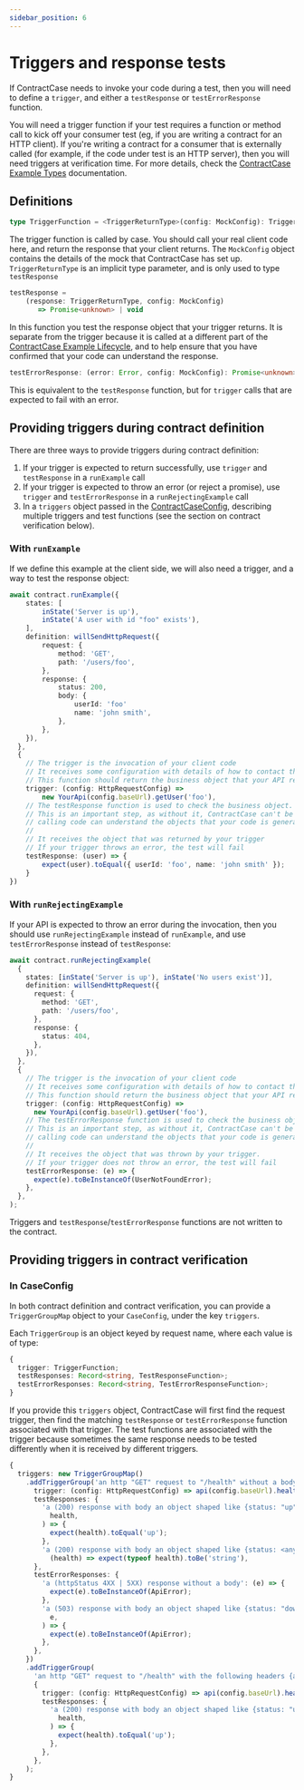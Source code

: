 ```yaml
---
sidebar_position: 6
---
```


# Triggers and response tests

If ContractCase needs to invoke your code during a test, then you will need to define a `trigger`, and either a `testResponse` or `testErrorResponse` function.

You will need a trigger function if your test requires a function or method call
to kick off your consumer test (eg, if you are writing a contract for an HTTP
client). If you're writing a contract for a consumer that is externally called
(for example, if the code under test is an HTTP server), then you will need
triggers at verification time. For more details, check the [ContractCase Example
Types](/docs/reference/example-types) documentation.

## Definitions

```ts
type TriggerFunction = <TriggerReturnType>(config: MockConfig): TriggerReturnType
```

The trigger function is called by case. You should call your real client code
here, and return the response that your client returns. The `MockConfig` object
contains the details of the mock that ContractCase has set up. `TriggerReturnType` is an
implicit type parameter, and is only used to type `testResponse`

```ts
testResponse =
    (response: TriggerReturnType, config: MockConfig)
       => Promise<unknown> | void
```

In this function you test the response object that your trigger returns. It is
separate from the trigger because it is called at a different part of the [ContractCase
Example Lifecycle](/docs/defining-contracts/lifecycle), and to help ensure that
you have confirmed that your code can understand the response.

```ts
testErrorResponse: (error: Error, config: MockConfig): Promise<unknown> | void
```

This is equivalent to the `testResponse` function, but for `trigger` calls that are expected to fail with an error.

## Providing triggers during contract definition

There are three ways to provide triggers during contract definition:

1. If your trigger is expected to return successfully, use `trigger` and `testResponse` in a `runExample` call
2. If your trigger is expected to throw an error (or reject a promise), use `trigger` and `testErrorResponse` in a `runRejectingExample` call
3. In a `triggers` object passed in the [ContractCaseConfig](./configuring), describing multiple triggers and test functions (see the section on contract verification below).

### With `runExample`

If we define this example at the client side, we will also need a trigger, and a way to test the response object:

```ts
await contract.runExample({
    states: [
        inState('Server is up'),
        inState('A user with id "foo" exists'),
    ],
    definition: willSendHttpRequest({
        request: {
            method: 'GET',
            path: '/users/foo',
        },
        response: {
            status: 200,
            body: {
                userId: 'foo'
                name: 'john smith',
            },
        },
    }),
  },
  {
    // The trigger is the invocation of your client code
    // It receives some configuration with details of how to contact the mock
    // This function should return the business object that your API returns
    trigger: (config: HttpRequestConfig) =>
        new YourApi(config.baseUrl).getUser('foo'),
    // The testResponse function is used to check the business object.
    // This is an important step, as without it, ContractCase can't be sure that your
    // calling code can understand the objects that your code is generating.
    //
    // It receives the object that was returned by your trigger
    // If your trigger throws an error, the test will fail
    testResponse: (user) => {
        expect(user).toEqual({ userId: 'foo', name: 'john smith' });
    }
})
```

### With `runRejectingExample`

If your API is expected to throw an error during the invocation, then you should use `runRejectingExample` instead of `runExample`, and use `testErrorResponse` instead of `testResponse`:

```ts
await contract.runRejectingExample(
  {
    states: [inState('Server is up'), inState('No users exist')],
    definition: willSendHttpRequest({
      request: {
        method: 'GET',
        path: '/users/foo',
      },
      response: {
        status: 404,
      },
    }),
  },
  {
    // The trigger is the invocation of your client code
    // It receives some configuration with details of how to contact the mock
    // This function should return the business object that your API returns
    trigger: (config: HttpRequestConfig) =>
      new YourApi(config.baseUrl).getUser('foo'),
    // The testErrorResponse function is used to check the business object.
    // This is an important step, as without it, ContractCase can't be sure that your
    // calling code can understand the objects that your code is generating.
    //
    // It receives the object that was thrown by your trigger.
    // If your trigger does not throw an error, the test will fail
    testErrorResponse: (e) => {
      expect(e).toBeInstanceOf(UserNotFoundError);
    },
  },
);
```

Triggers and `testResponse`/`testErrorResponse` functions are not written to the contract.

## Providing triggers in contract verification

### In CaseConfig

In both contract definition and contract verification, you can provide a `TriggerGroupMap` object to your `CaseConfig`, under the key `triggers`.

Each `TriggerGroup` is an object keyed by request name, where each value is of type:

```ts
{
  trigger: TriggerFunction;
  testResponses: Record<string, TestResponseFunction>;
  testErrorResponses: Record<string, TestErrorResponseFunction>;
}
```

If you provide this `triggers` object, ContractCase will first find the request trigger,
then find the matching `testResponse` or `testErrorResponse` function associated
with that trigger. The test functions are associated with the trigger because
sometimes the same response needs to be tested differently when it is received by
different triggers.

```ts
{
  triggers: new TriggerGroupMap()
    .addTriggerGroup('an http "GET" request to "/health" without a body', {
      trigger: (config: HttpRequestConfig) => api(config.baseUrl).health(),
      testResponses: {
        'a (200) response with body an object shaped like {status: "up"}': (
          health,
        ) => {
          expect(health).toEqual('up');
        },
        'a (200) response with body an object shaped like {status: <any string>}':
          (health) => expect(typeof health).toBe('string'),
      },
      testErrorResponses: {
        'a (httpStatus 4XX | 5XX) response without a body': (e) => {
          expect(e).toBeInstanceOf(ApiError);
        },
        'a (503) response with body an object shaped like {status: "down"}': (
          e,
        ) => {
          expect(e).toBeInstanceOf(ApiError);
        },
      },
    })
    .addTriggerGroup(
      'an http "GET" request to "/health" with the following headers {accept: "application/json"} without a body',
      {
        trigger: (config: HttpRequestConfig) => api(config.baseUrl).health(),
        testResponses: {
          'a (200) response with body an object shaped like {status: "up"}': (
            health,
          ) => {
            expect(health).toEqual('up');
          },
        },
      },
    );
}
```
